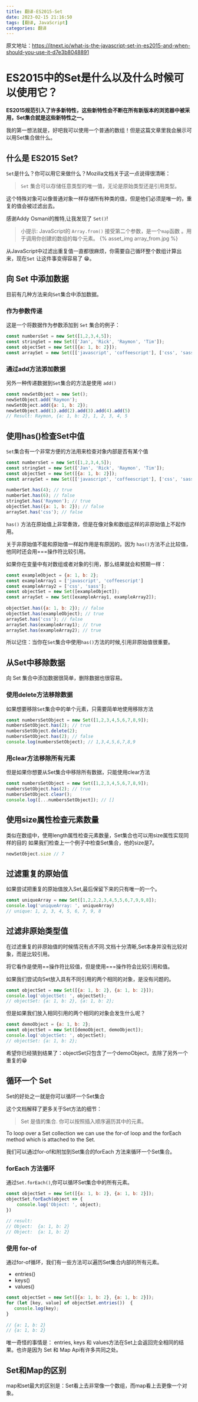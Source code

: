 ```yaml
---
title: 翻译-ES2015-Set
date: 2023-02-15 21:16:50
tags: [翻译, JavaScript]
categories: 翻译
---
```



原文地址：https://itnext.io/what-is-the-javascript-set-in-es2015-and-when-should-you-use-it-d7e3b8048891

# ES2015中的Set是什么以及什么时候可以使用它？
<strong>
ES2015规范引入了许多新特性，这些新特性会不断在所有新版本的浏览器中被采用，Set集合就是这些新特性之一。
</strong>


我的第一想法就是，好吧我可以使用一个普通的数组！但是这篇文章里我会展示可以用Set集合做什么。

##  什么是 ES2015 Set?
`Set`是什么？你可以用它来做什么？Mozilla文档关于这一点说得很清晰：

>  `Set` 集合可以存储任意类型的唯一值，无论是原始类型还是引用类型。

这个特殊对象可以像普通对象一样存储所有种类的值，但是他们必须是唯一的，重复的值会被过滤出去。

感谢Addy Osmani的推特,让我发现了 `Set()`!

>小提示: JavaScript的 `Array.from()` 接受第二个参数，是一个`map`函数 。用于调用你创建的数组的每个元素。 
> {% asset_img array_from.jpg %}


从JavaScript中过滤出重复值一直都很麻烦，你需要自己循环整个数组计算出来，现在`Set` 让这件事变得容易了 😁。

## 向 Set 中添加数据
目前有几种方法来向`Set`集合中添加数据。
### 作为参数传递
这是一个将数据作为参数添加到 `Set` 集合的例子：
```javascript
const numbersSet = new Set([1,2,3,4,5]);
const stringSet = new Set(['Jan', 'Rick', 'Raymon', 'Tim']);
const objectSet = new Set([{a: 1, b: 2}]);
const arraySet = new Set([['javascript', 'coffeescript'], ['css', 'sass']]);
```

###  通过add方法添加数据
另外一种传递数据到`Set`集合的方法是使用 `add()` 

```javascript
const newSetObject = new Set();
newSetObject.add('Raymon');
newSetObject.add({a: 1, b: 2});
newSetObject.add(1).add(2).add(3).add(4).add(5)
// Result: Raymon, {a: 1, b: 2}, 1, 2, 3, 4, 5
```

##  使用has()检查Set中值
`Set`集合有一个非常方便的方法用来检查对象内部是否有某个值

```javascript
const numbersSet = new Set([1,2,3,4,5]);
const stringSet = new Set(['Jan', 'Rick', 'Raymon', 'Tim']);
const objectSet = new Set([{a: 1, b: 2}]);
const arraySet = new Set([['javascript', 'coffeescript'], ['css', 'sass']]);
    
numberSet.has(4); // true
numberSet.has(6); // false
stringSet.has('Raymon'); // true
objectSet.has({a: 1, b: 2}); // false
arraySet.has('css'); // false
```

`has()` 方法在原始值上非常奏效，但是在像对象和数组这样的非原始值上不起作用。

关于非原始值不能和原始值一样起作用是有原因的。因为 `has()`方法不止比较值，他同时还会用===操作符比较引用。

如果你在变量中有对数组或者对象的引用，那么结果就会和预期一样：
```javascript
const exampleObject = {a: 1, b: 2};
const exampleArray1 = ['javascript', 'coffeescript']
const exampleArray2 = ['css', 'sass'];
const objectSet = new Set([exampleObject]);
const arraySet = new Set([exampleArray1, exampleArray2]);
    
objectSet.has({a: 1, b: 2}); // false
objectSet.has(exampleObject); // true
arraySet.has('css'); // false
arraySet.has(exampleArray1); // true
arraySet.has(exampleArray2); // true
```

所以记住：当你在`Set`集合中使用`has()`方法的时候,引用非原始值很重要。

## 从Set中移除数据
向 Set 集合中添加数据很简单，删除数据也很容易。

### 使用delete方法移除数据

如果想要移除`Set`集合中的单个元素，只需要简单地使用移除方法
```javascript
const numbersSetObject = new Set([1,2,3,4,5,6,7,8,9]);
numbersSetObject.has(2); // true
numbersSetObject.delete(2);
numbersSetObject.has(2); // false
console.log(numbersSetObject); // 1,3,4,5,6,7,8,9
```

### 用clear方法移除所有元素
但是如果你想要从Set集合中移除所有数据，只能使用clear方法
```javascript
const numbersSetObject = new Set([1,2,3,4,5,6,7,8,9]);
numbersSetObject.has(2); // true
numbersSetObject.clear();
console.log([...numbersSetObject]); // []
```
## 使用size属性检查元素数量

类似在数组中，使用length属性检查元素数量，Set集合也可以用size属性实现同样的目的
如果我们检查上一个例子中检查Set集合，他的size是7。
```javascript
newSetObject.size // 7
```
## 过滤重复的原始值

如果尝试把重复的原始值放入Set,最后保留下来的只有唯一的一个。

```javascript
const uniqueArray = new Set([1,2,2,2,3,4,5,5,6,7,9,9,8]);
console.log('uniqueArray: ', uniqueArray)
// unique: 1, 2, 3, 4, 5, 6, 7, 9, 8
```
## 过滤非原始类型值

在过滤重复的非原始值的时候情况有点不同.文档十分清晰,Set本身并没有比较对象，而是比较引用。

将它看作是使用==操作符比较值，但是使用===操作符会比较引用和值。

如果我们尝试向Set放入具有不同引用的两个相同的对象，是没有问题的。

```javascript
const objectSet = new Set([{a: 1, b: 2}, {a: 1, b: 2}]);
console.log('objectSet: ', objectSet);
// objectSet: {a: 1, b: 2}, {a: 1, b: 2};
```
但是如果我们放入相同引用的两个相同的对象会发生什么呢？
```javascript
const demoObject = {a: 1, b: 2};
const objectSet = new Set([demoObject, demoObject]);
console.log('objectSet: ', objectSet);
// objectSet: {a: 1, b: 2};
```
希望你已经猜到结果了：objectSet只包含了一个demoObject，去除了另外一个重复的😁

## 循环一个 Set
Set的好处之一就是你可以循环一个Set集合

这个文档解释了更多关于Set方法的细节：
> Set 是值的集合. 你可以按照插入顺序遍历其中的元素。

To loop over a Set collection we can use the for-of loop and the forEach method which is attached to the Set.

我们可以通过for-of和附加到Set集合的forEach 方法来循环一个Set集合。
### forEach 方法循环

通过`Set.forEach()`,你可以循环Set集合中的所有元素。

```javascript
const objectSet = new Set([{a: 1, b: 2}, {a: 1, b: 2}]);
objectSet.forEach(object => {
    console.log('Object: ', object);
})
    
// result:  
// Object:  {a: 1, b: 2}
// Object:  {a: 1, b: 2}
```


### 使用 for-of 
通过for-of循环，我们有一些方法可以遍历Set集合内部的所有元素。
-   entries()
-   keys()
-   values()

```javascript
const objectSet = new Set([{a: 1, b: 2}, {a: 1, b: 2}]);
for (let [key, value] of objectSet.entries())  {
   console.log(key);
}
    
// {a: 1, b: 2}
// {a: 1, b: 2}
```
唯一奇怪的事情是： entries, keys 和 values方法在Set上会返回完全相同的结果。也许是因为 Set 和 Map Api有许多共同之处。

## Set和Map的区别
map和set最大的区别是：Set看上去非常像一个数组，而map看上去更像一个对象。

